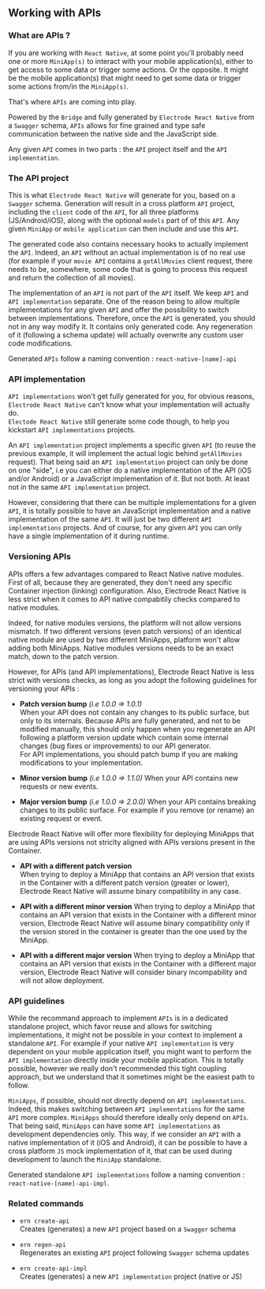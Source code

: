 ## Working with APIs

### What are APIs ?

If you are working with `React Native`, at some point you'll probably need one or more `MiniApp(s)` to interact with your mobile application(s), either to get access to some data or trigger some actions. Or the opposite. It might be the mobile application(s) that might need to get some data or trigger some actions from/in the `MiniApp(s)`.

That's where `APIs` are coming into play.

Powered by the `Bridge` and fully generated by `Electrode React Native` from a `Swagger` schema, `APIs` allows for fine grained and type safe communication between the native side and the JavaScript side.

Any given `API` comes in two parts : the `API` project itself and the `API implementation`.

### The API project

This is what `Electrode React Native` will generate for you, based on a `Swagger` schema. Generation will result in a cross platform `API` project, including the `client` code of the `API`, for all three platforms (JS/Android/iOS), along with the optional `models` part of of this `API`. Any given `MiniApp` or `mobile application` can then include and use this `API`.

The generated code also contains necessary hooks to actually implement the `API`. Indeed, an `API` without an actual implementation is of no real use (for example if your `movie API` contains a `getAllMovies` client request, there needs to be, somewhere, some code that is going to process this request and return the collection of all movies).

The implementation of an `API` is not part of the `API` itself. We keep `API` and `API implementation` separate. One of the reason being to allow multiple implementations for any given `API` and offer the possibility to switch between implementations.
Therefore, once the `API` is generated, you should not in any way modify it. It contains only generated code. Any regeneration of it (following a schema update) will actually overwrite any custom user code modifications.

Generated `APIs` follow a naming convention : `react-native-[name]-api`

### API implementation

`API implementations` won't get fully generated for you, for obvious reasons, `Electrode React Native` can't know what your implementation will actually do.    
`Electode React Native` still generate some code though, to help you kickstart `API implementations` projects.

An `API implementation` project implements a specific given `API` (to reuse the previous example, it will implement the actual logic behind `getAllMovies` request). That being said an `API implementation` project can only be done on one "side", i.e you can either do a native implementation of the API (iOS and/or Android) or a JavaScript implementation of it. But not both. At least not in the same `API implementation` project.  

However, considering that there can be multiple implementations for a given `API`, it is totally possible to have an JavaScript implementation and a native implementation of the same `API`. It will just be two different `API implementations` projects. And of course, for any given `API` you can only have a single implementation of it during runtime.

### Versioning APIs

APIs offers a few advantages compared to React Native native modules. First of all, because they are generated, they don't need any specific Container injection (linking) configuration. Also, Electrode React Native is less strict when it comes to API native compabitily checks compared to native modules.  

Indeed, for native modules versions, the platform will not allow versions mismatch. If two different versions (even patch versions) of an identical native module are used by two different MiniApps, platform won't allow adding both MiniApps. Native modules versions needs to be an exact match, down to the patch version.

However, for APIs (and API implementations), Electrode React Native is less strict with versions checks, as long as you adopt the following guidelines for versioning your APIs :  

- **Patch version bump** *(i.e 1.0.0 => 1.0.1)*   
When your API does not contain any changes to its public surface, but only to its internals. Because APIs are fully generated, and not to be modified manually, this should only happen when you regenerate an API following a platform version update which contain some internal changes (bug fixes or improvements) to our API generator.   
For API implementations, you should patch bump if you are making modifications to your implementation.  

- **Minor version bump** *(i.e 1.0.0 => 1.1.0)*
When your API contains new requests or new events.

- **Major version bump** *(i.e 1.0.0 => 2.0.0)*
When your API contains breaking changes to its public surface. For example if you remove (or rename) an existing request or event.

Electrode React Native will offer more flexibility for deploying MiniApps that are using APIs versions not striclty aligned with APIs versions present in the Container.

- **API with a different patch version**  
When trying to deploy a MiniApp that contains an API version that exists in the Container with a different patch version (greater or lower), Electrode React Native will assume binary compatibility in any case.  

- **API with a different minor version**
When trying to deploy a MiniApp that contains an API version that exists in the Container with a different minor version, Electrode React Native will assume binary compatibility only if the version stored in the container is greater than the one used by the MiniApp.

- **API with a different major version**
When trying to deploy a MiniApp that contains an API version that exists in the Container with a different major version, Electrode React Native will consider binary incompability and will not allow deployment.

### API guidelines

While the recommand approach to implement `APIs` is in a dedicated standalone project, which favor reuse and allows for switching implementations, it might not be possible in your context to implement a standalone `API`. For example if your native `API implementation` is very dependent on your mobile application itself, you might want to perform the `API implementation` directly inside your mobile application. This is totally possible, however we really don't recommended this tight coupling approach, but we understand that it sometimes might be the easiest path to follow.

`MiniApps`, if possible, should not directly depend on `API implementations`. Indeed, this makes switching between `API implementations` for the same `API` more complex. `MiniApps` should therefore ideally only depend on `APIs`. That being said, `MiniApps` can have some `API implementations` as development dependencies only. This way, if we consider an `API` with a native implementation of it (iOS and Android), it can be possible to have a cross platform `JS` mock implementation of it, that can be used during development to launch the `MiniApp` standalone.

Generated standalone `API implementations` follow a naming convention : `react-native-[name]-api-impl`.

### Related commands

- `ern create-api`  
Creates (generates) a new `API` project based on a `Swagger` schema

- `ern regen-api`  
Regenerates an existing `API` project following `Swagger` schema updates

- `ern create-api-impl`  
Creates (generates) a new `API implementation` project (native or JS)